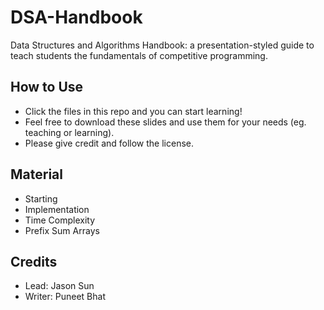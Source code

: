 # DSA-Handbook
Data Structures and Algorithms Handbook: a presentation-styled guide to teach students the fundamentals of competitive programming.

## How to Use
- Click the files in this repo and you can start learning!
- Feel free to download these slides and use them for your needs (eg. teaching or learning).
- Please give credit and follow the license.

## Material
- Starting
- Implementation
- Time Complexity
- Prefix Sum Arrays

## Credits
- Lead: Jason Sun
- Writer: Puneet Bhat
